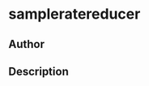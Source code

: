 # sampleratereducer

## Author

<!-- Insert Your Name Here -->

## Description

<!-- Describe your example here -->
